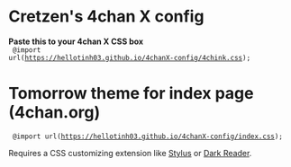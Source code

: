 # Cretzen's 4chan X config

<b> Paste this to your 4chan X CSS box </b>
<br>
<code> @import url(https://hellotinh03.github.io/4chanX-config/4chink.css); </code>

# Tomorrow theme for index page (4chan.org)

<code> @import url(https://hellotinh03.github.io/4chanX-config/index.css); </code>

Requires a CSS customizing extension like [Stylus](https://github.com/openstyles/stylus) or [Dark Reader](https://github.com/darkreader/darkreader).
